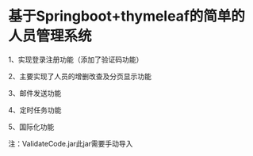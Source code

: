 # 基于Springboot+thymeleaf的简单的人员管理系统
1、实现登录注册功能（添加了验证码功能）

2、主要实现了人员的增删改查及分页显示功能

3、邮件发送功能

4、定时任务功能

5、国际化功能

注：ValidateCode.jar此jar需要手动导入


